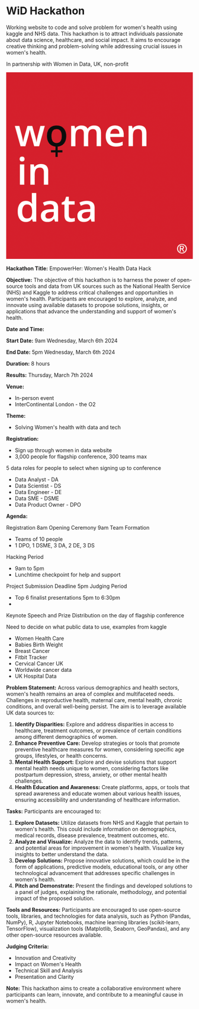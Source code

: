 # WiD Hackathon

Working website to code and solve problem for women's health using kaggle 
and NHS data. This hackathon is to attract individuals passionate about data 
science, healthcare, and social impact. It aims to encourage creative 
thinking and problem-solving while addressing crucial issues in women's health.

In partnership with Women in Data, UK, non-profit

![wid-logo.png](img%2Fwid-logo.png)

**Hackathon Title:** EmpowerHer: Women's Health Data Hack

**Objective:** The objective of this hackathon is to harness the power of open-source tools and data from UK sources such as the National Health Service (NHS) and Kaggle to address critical challenges and opportunities in women's health. Participants are encouraged to explore, analyze, and innovate using available datasets to propose solutions, insights, or applications that advance the understanding and support of women's health.

**Date and Time:**

**Start Date:** 9am Wednesday, March 6th 2024 

**End Date:** 5pm Wednesday, March 6th 2024 

**Duration:** 8 hours

**Results:** Thursday, March 7th 2024

**Venue:**

- In-person event
- InterContinental London - the O2

**Theme:**
- Solving Women's health with data and tech

**Registration:**

- Sign up through women in data website
- 3,000 people for flagship conference, 300 teams max

5 data roles for people to select when signing up to conference 

  - Data Analyst - DA
  - Data Scientist - DS
  - Data Engineer - DE
  - Data SME - DSME
  - Data Product Owner - DPO

**Agenda:**

Registration 8am
Opening Ceremony 9am 
Team Formation

  - Teams of 10 people
  - 1 DPO, 1 DSME, 3 DA, 2 DE, 3 DS

Hacking Period

  - 9am to 5pm 
  - Lunchtime checkpoint for help and support 

Project Submission Deadline 5pm
Judging Period

  - Top 6 finalist presentations 5pm to 6:30pm
  - 
Keynote Speech and Prize Distribution on the day of flagship conference 

Need to decide on what public data to use, examples from kaggle 

- Women Health Care
- Babies Birth Weight
- Breast Cancer 
- Fitbit Tracker
- Cervical Cancer UK
- Worldwide cancer data
- UK Hospital Data

**Problem Statement:** Across various demographics and health sectors, 
women's health remains an area of complex and multifaceted needs. 
Challenges in reproductive health, maternal care, mental health, chronic 
conditions, and overall well-being persist. The aim is to leverage 
available UK data sources to:

1. **Identify Disparities:** Explore and address disparities in access to 
   healthcare, treatment outcomes, or prevalence of certain conditions 
   among different demographics of women.
2. **Enhance Preventive Care:** Develop strategies or tools that promote 
   preventive healthcare measures for women, considering specific age 
   groups, lifestyles, or health concerns.
3. **Mental Health Support:** Explore and devise solutions that support 
   mental health needs unique to women, considering factors like 
   postpartum depression, stress, anxiety, or other mental health challenges.
4. **Health Education and Awareness:** Create platforms, apps, or tools 
   that spread awareness and educate women about various health issues, 
   ensuring accessibility and understanding of healthcare information.

**Tasks:**
Participants are encouraged to:

1. **Explore Datasets:** Utilize datasets from NHS and Kaggle that pertain 
   to women's health. This could include information on demographics, 
   medical records, disease prevalence, treatment outcomes, etc.
2. **Analyze and Visualize:** Analyze the data to identify trends, 
   patterns, and potential areas for improvement in women's health. 
   Visualize key insights to better understand the data.
3. **Develop Solutions:** Propose innovative solutions, which could be in 
   the form of applications, predictive models, educational tools, or any 
   other technological advancement that addresses specific challenges in 
   women's health.
4. **Pitch and Demonstrate:** Present the findings and developed solutions 
   to a panel of judges, explaining the rationale, methodology, and 
   potential impact of the proposed solution.

**Tools and Resources:**
 Participants are encouraged to use open-source tools, libraries, and 
 technologies for data analysis, such as Python (Pandas, NumPy), R, Jupyter 
 Notebooks, machine learning libraries (scikit-learn, TensorFlow), 
 visualization tools (Matplotlib, Seaborn, GeoPandas), and any other 
 open-source resources available.

**Judging Criteria:**
- Innovation and Creativity
- Impact on Women's Health
- Technical Skill and Analysis
- Presentation and Clarity


**Note:** This hackathon aims to create a collaborative environment where 
participants can learn, innovate, and contribute to a meaningful cause in 
women's health.


